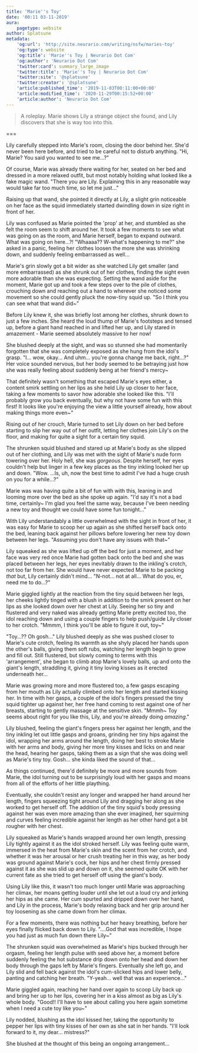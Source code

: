 ```yaml
---
title: 'Marie''s Toy'
date: '00:11 03-11-2019'
aura:
    pagetype: website
author: Splatsune
metadata:
    'og:url': 'http://site.neurario.com/writing/nsfw/maries-toy'
    'og:type': website
    'og:title': 'Marie''s Toy | Neurario Dot Com'
    'og:author': 'Neurario Dot Com'
    'twitter:card': summary_large_image
    'twitter:title': 'Marie''s Toy | Neurario Dot Com'
    'twitter:site': '@splatsune'
    'twitter:creator': '@splatsune'
    'article:published_time': '2019-11-03T00:11:00+00:00'
    'article:modified_time': '2020-11-29T00:15:52+00:00'
    'article:author': 'Neurario Dot Com'
---
```


>A roleplay. Marie shows Lily a strange object she found, and Lily discovers that she is way too into this.

===

Lily carefully stepped into Marie's room, closing the door behind her. She'd never been here before, and tried to be careful not to disturb anything. "Hi, Marie? You said you wanted to see me...?"

Of course, Marie was already there waiting for her, seated on her bed and dressed in a more relaxed outfit, but most notably holding what looked like a fake magic wand. "There you are Lily. Explaining this in any reasonable way would take far too much time, so let me just..."

Raising up that wand, she pointed it directly at Lily, a slight grin noticeable on her face as the squid immediately started dwindling down in size right in front of her.

Lily was confused as Marie pointed the 'prop' at her, and stumbled as she felt the room seem to shift around her. It took a few moments to see what was going on as the room, and Marie herself, began to expand outward. What was going on here...?! "Whaaaa?? W-what's happening to me?" she asked in a panic, feeling her clothes loosen the more she was shrinking down, and suddenly feeling embarrassed as well…

Marie's grin slowly got a bit wider as she watched Lily get smaller (and more embarrassed) as she shrunk out of her clothes, finding the sight even more adorable than she was expecting. Setting the wand aside for the moment, Marie got up and took a few steps over to the pile of clothes, crouching down and reaching out a hand to wherever she noticed some movement so she could gently pluck the now-tiny squid up. "So I think you can see what that wand did~"

Before Lily knew it, she was briefly lost among her clothes, shrunk down to just a few inches. She heard the loud thump of Marie's footsteps and tensed up, before a giant hand reached in and lifted her up, and Lily stared in amazement - Marie seemed absolutely massive to her now!

She blushed deeply at the sight, and was so stunned she had momentarily forgotten that she was completely exposed as she hung from the idol's grasp. "I... wow, okay... And uhm... you're gonna change me back, right...?" Her voice sounded nervous, but her body seemed to be betraying just how she was really feeling about suddenly being at her friend's mercy~

That definitely wasn't something that escaped Marie's eyes either, a content smirk settling on her lips as she held Lily up closer to her face, taking a few moments to savor how adorable she looked like this. "I'll probably grow you back eventually, but why not have some fun with this first! It looks like you're enjoying the view a little yourself already, how about making things more even~"

Rising out of her crouch, Marie turned to set Lily down on her bed before starting to slip her way out of her outfit, letting her clothes join Lily's on the floor, and making for quite a sight for a certain tiny squid.

The shrunken squid blushed and stared up at Marie's body as she slipped out of her clothing, and Lily was met with the sight of Marie's nude form towering over her. Holy hell, she was *gorgeous*. Despite herself, her eyes couldn't help but linger in a few key places as the tiny inkling looked her up and down. "Wow. ...Is, uh, now the best time to admit I've had a huge crush on you for a while...?"

Marie was was having quite a bit of fun with with this, leaning in and looming more over the bed as she spoke up again. "I'd say it's not a bad time, certainly~ I'm glad you feel the same way, because I've been needing a new toy and thought we could have some fun tonight..."

With Lily understandably a little overwhelmed with the sight in front of her, it was easy for Marie to scoop her up again as she shifted herself back onto the bed, leaning back against her pillows before lowering her new toy down between her legs. "Assuming you don't have any issues with that~"

Lily squeaked as she was lifted up off the bed for just a moment, and her face was very red once Marie had gotten back onto the bed and she was placed between her legs, her eyes inevitably drawn to the inkling's crotch, not too far from her. She would have never expected Marie to be packing *that* but, Lily certainly didn't mind... "N-not... not at all... What do you, er, need me to do...?"

Marie giggled lightly at the reaction from the tiny squid between her legs, her cheeks lightly tinged with a blush in addition to the smirk present on her lips as she looked down over her chest at Lily. Seeing her so tiny and flustered and very naked was already getting Marie pretty excited too, the idol reaching down and using a couple fingers to help push/guide Lily closer to her crotch. "Mmmm, I think you'll be able to figure it out, toy~"

"Toy...?? Oh gosh..." Lily blushed deeply as she was pushed closer to Marie's cute crotch, feeling its warmth as she shyly placed her hands upon the other's balls, giving them soft rubs, watching her length begin to grow and fill out. Still flustered, but slowly coming to terms with this 'arrangement', she began to climb atop Marie's lovely balls, up and onto the giant's length, straddling it, giving it tiny loving kisses as it erected underneath her…

Marie was growing more and more flustered too, a few gasps escaping from her mouth as Lily actually climbed onto her length and started kissing her. In time with her gasps, a couple of the idol's fingers pressed the tiny squid tighter up against her, her free hand coming to rest against one of her breasts, starting to gently massage at the sensitive skin. "Mmmh~ Toy seems about right for you like this, Lily, and you're already doing *amazing*."

Lily blushed, feeling the giant's fingers press her against her length, and the tiny inkling let out little gasps and groans, grinding her tiny hips against the idol, wrapping her arms around the length, doing her best to stroke Marie with her arms and body, giving her more tiny kisses and licks on and near the head, hearing her gasps, taking them as a sign that she was doing well as Marie's tiny toy. Gosh... she kinda liked the sound of that…

As things continued, there'd definitely be more and more sounds from Marie, the idol turning out to be surprisingly loud with her gasps and moans from all of the efforts of her little plaything.

Eventually, she couldn't resist any longer and wrapped her hand around her length, fingers squeezing tight around Lily and dragging her along as she worked to get herself off. The addition of the tiny squid's body pressing against her was even more amazing than she ever imagined, her squirming and curves feeling incredible against her length as her other hand got a bit rougher with her chest.

Lily squeaked as Marie's hands wrapped around her own length, pressing Lily tightly against it as the idol stroked herself. Lily was feeling quite warm, immersed in the heat from Marie's skin and the scent from her crotch, and whether it was her arousal or her crush treating her in this way, as her body was ground against Marie's cock, her hips and her chest firmly pressed against it as she was slid up and down on it, she seemed quite OK with her current fate as she tried to get herself off using the giant's body.

Using Lily like this, it wasn't too much longer until Marie was approaching her climax, her moans getting louder until she let out a loud cry and jerking her hips as she came. Her cum spurted and dripped down over her hand, and Lily in the process, Marie's body relaxing back and her grip around her toy loosening as she came down from her climax.

For a few moments, there was nothing but her heavy breathing, before her eyes finally flicked back down to Lily. "....God that was incredible, I hope you had just as much fun down there Lily~"

The shrunken squid was overwhelmed as Marie's hips bucked through her orgasm, feeling her length pulse with seed above her, a moment before suddenly feeling the hot substance drip down onto her head and down her body through the gaps left by Marie's fingers. Eventually she left go, and Lily slid and fell back against the idol's cum-slicked hips and lower belly, panting and catching her breath. "Y-yeah... well that was an experience..."

Marie giggled again, reaching her hand over again to scoop Lily back up and bring her up to her lips, covering her in a kiss almost as big as Lily's whole body. "Good!! I'll have to see about calling you here again sometime when I need a cute toy like you~"

Lily nodded, blushing as the idol kissed her, taking the opportunity to pepper her lips with tiny kisses of her own as she sat in her hands. "I'll look forward to it, my dear... mistress?"

She blushed at the thought of this being an ongoing arrangement...
